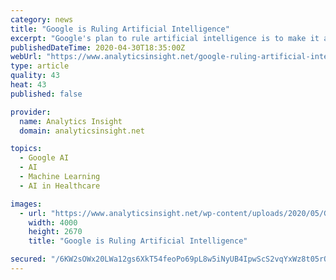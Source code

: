 ```yaml
---
category: news
title: "Google is Ruling Artificial Intelligence"
excerpt: "Google's plan to rule artificial intelligence is to make it as simple as possible. While the machinations behind the curtains are mind-boggling and dynamic, the final product are omnipresent tools that work and the way to improve those tools in case you're so inclined."
publishedDateTime: 2020-04-30T18:35:00Z
webUrl: "https://www.analyticsinsight.net/google-ruling-artificial-intelligence/"
type: article
quality: 43
heat: 43
published: false

provider:
  name: Analytics Insight
  domain: analyticsinsight.net

topics:
  - Google AI
  - AI
  - Machine Learning
  - AI in Healthcare

images:
  - url: "https://www.analyticsinsight.net/wp-content/uploads/2020/05/Google-AI-Top.jpg"
    width: 4000
    height: 2670
    title: "Google is Ruling Artificial Intelligence"

secured: "/6KW2sOWx20LWa12gs6XkT54feoPo69pL8w5iNyUB4IpwScS2vqYxWz8t05rQ3saHE2u+svSiVU1pPtVpkZl/yRJ1oRL5JUli2eoNkzlOasK93g0aTl7E1VsR2GTM152/RCtjz2mhjC4oySMkj51G+lJB3xM3DC5s8kU05S2VFUR2gCrpj/y4en+G1n+FG6eJztogJC2c+XgRjHrsEQtxbEZlXf47y68SAAcdLGj/EUwLktLhUymix/D0mGd1iKay8SePGo/V+XFlMdCdWLZo6H8US/GNMF2dEuW2yIOEZVns/fWG2CQUQSO7atFh5ao;15VBx6SHyNC8H4i9w0gJlg=="
---
```


